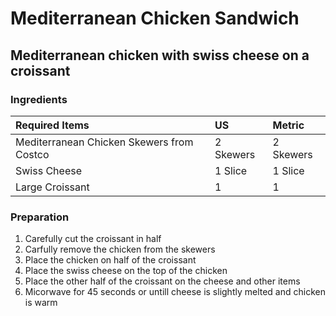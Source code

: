 # Mediterranean Chicken Sandwich
## Mediterranean chicken with swiss cheese on a croissant

### Ingredients
|Required Items                              | US         |Metric 	  |
|:-------------------------------------------|:-----------|:----------|
| Mediterranean Chicken Skewers from Costco | 2 Skewers  | 2 Skewers |
| Swiss Cheese                               | 1 Slice    | 1 Slice   |
| Large Croissant                            | 1          | 1         |


### Preparation
1. Carefully cut the croissant in half
2. Carfully remove the chicken from the skewers
3. Place the chicken on half of the croissant
4. Place the swiss cheese on the top of the chicken
5. Place the other half of the croissant on the cheese and other items
6. Micorwave for 45 seconds or untill cheese is slightly melted and chicken is warm


